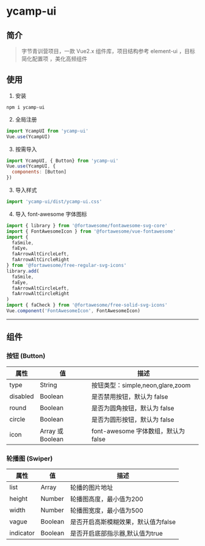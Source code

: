 # ycamp-ui

## 简介



>字节青训营项目，一款 Vue2.x 组件库，项目结构参考 element-ui ，目标简化配置项 ，美化高频组件



## 使用

1. 安装

```
npm i ycamp-ui
```

2. 全局注册

```js
import YcampUI from 'ycamp-ui'
Vue.use(YcampUI)
```

3. 按需导入

```js
import YcampUI, { Button} from 'ycamp-ui'
Vue.use(YcampUI, {
  components: [Button]
})
```

3. 导入样式

```js
import 'ycamp-ui/dist/ycamp-ui.css'
```

4. 导入 font-awesome 字体图标

```js
import { library } from '@fortawesome/fontawesome-svg-core'
import { FontAwesomeIcon } from '@fortawesome/vue-fontawesome'
import {
  faSmile,
  faEye，
  faArrowAltCircleLeft,
  faArrowAltCircleRight
} from '@fortawesome/free-regular-svg-icons'
library.add(
  faSmile,
  faEye,
  faArrowAltCircleLeft,
  faArrowAltCircleRight
)
import { faCheck } from '@fortawesome/free-solid-svg-icons'
Vue.component('FontAwesomeIcon', FontAwesomeIcon)
```



---



## 组件

### 按钮 (Button)

| 属性     | 值               | 描述                                |
| -------- | ---------------- | ----------------------------------- |
| type     | String           | 按钮类型：simple,neon,glare,zoom    |
| disabled | Boolean          | 是否禁用按钮，默认为 false          |
| round    | Boolean          | 是否为圆角按钮，默认为 false        |
| circle    | Boolean          | 是否为圆形按钮，默认为 false        |
| icon     | Array 或 Boolean | font-awesome 字体数组，默认为 false |



### 轮播图 (Swiper)

| 属性      | 值      | 描述                                |
| --------- | ------- | ----------------------------------- |
| list      | Array   | 轮播的图片地址                      |
| height    | Number  | 轮播图高度，最小值为200             |
| width     | Number  | 轮播图宽度，最小值为500             |
| vague     | Boolean | 是否开启高斯模糊效果，默认值为false |
| indicator | Boolean | 是否开启底部指示器,默认值为true     |

